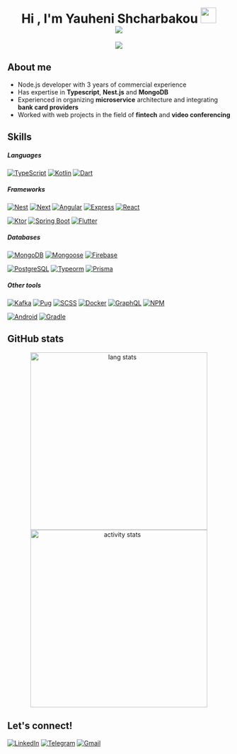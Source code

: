 <h1 align="center">
    Hi , I'm Yauheni Shcharbakou <img src="https://media.giphy.com/media/hvRJCLFzcasrR4ia7z/giphy.gif" width="35">
    <br/>
    <img src="https://user-images.githubusercontent.com/73097560/115834477-dbab4500-a447-11eb-908a-139a6edaec5c.gif">
</h1>

<p align="center">
    <a href="https://github.com/DenverCoder1/readme-typing-svg">
        <img src="https://readme-typing-svg.herokuapp.com?font=Time+New+Roman&amp;color=cyan&amp;size=25&amp;center=true&amp;vCenter=true&amp;width=600&amp;height=100&amp;lines=Yauheni+Shcharbakou...♥++;Node.js+Developer;3+years+of+commercial+experience;Active+Learner/Researcher">
    </a>
</p>

## About me

- Node.js developer with 3 years of commercial experience
- Has expertise in **Typescript**, **Nest.js** and **MongoDB**
- Experienced in organizing **microservice** architecture and integrating **bank card providers**
- Worked with web projects in the field of **fintech** and **video conferencing**

## Skills

##### Languages

[![TypeScript](https://img.shields.io/badge/TypeScript-3178c6?style=for-the-badge&logo=typescript&logoColor=white)](https://www.typescriptlang.org/)
[![Kotlin](https://img.shields.io/badge/Kotlin-A97BFF?&style=for-the-badge&logo=kotlin&logoColor=white)](https://kotlinlang.org/)
[![Dart](https://img.shields.io/badge/Dart-00B4AB?style=for-the-badge&logo=dart&logoColor=white)](https://dart.dev/)

##### Frameworks

[![Nest](https://img.shields.io/badge/nestjs-E0234E?style=for-the-badge&logo=nestjs&logoColor=white)](https://nestjs.com/)
[![Next](https://img.shields.io/badge/next%20js-000000?style=for-the-badge&logo=nextdotjs&logoColor=white)](https://nextjs.org/)
[![Angular](https://img.shields.io/badge/angular-DD0031?style=for-the-badge&logo=angular&logoColor=white)](https://angular.io/)
[![Express](https://img.shields.io/badge/Express%20js-000000?style=for-the-badge&logo=express&logoColor=white)]()
[![React](https://img.shields.io/badge/React-20232A?style=for-the-badge&logo=react&logoColor=61DAFB)]()

[![Ktor](https://img.shields.io/badge/ktor-A97BFF?style=for-the-badge&logo=ktor&logoColor=white)]()
[![Spring Boot](https://img.shields.io/badge/Spring_Boot-6DB33F?style=for-the-badge&logo=spring-boot&logoColor=white)]()
[![Flutter](https://img.shields.io/badge/flutter-02569B?style=for-the-badge&logo=flutter&logoColor=white)](https://flutter.dev/)

##### Databases

[![MongoDB](https://img.shields.io/badge/mongodb-4EA94B?style=for-the-badge&logo=mongodb&logoColor=white)]()
[![Mongoose](https://img.shields.io/badge/mongoose-3DAC84?style=for-the-badge&logo=mongoose&logoColor=white)]()
[![Firebase](https://img.shields.io/badge/firebase-ffca28?style=for-the-badge&logo=firebase&logoColor=black)]()

[![PostgreSQL](https://img.shields.io/badge/postgresql-316192?style=for-the-badge&logo=postgresql&logoColor=white)]()
[![Typeorm](https://img.shields.io/badge/typeorm-9C9C9C?style=for-the-badge&logo=typeorm&logoColor=white)]()
[![Prisma](https://img.shields.io/badge/prisma-0c344b?style=for-the-badge&logo=prisma&logoColor=white)]()

##### Other tools

[![Kafka](https://img.shields.io/badge/Apache_Kafka-231F20?style=for-the-badge&logo=apache-kafka&logoColor=white)]()
[![Pug](https://img.shields.io/badge/pug-a86454?style=for-the-badge&logo=pug&logoColor=white)]()
[![SCSS](https://img.shields.io/badge/sass-c6538c?style=for-the-badge&logo=sass&logoColor=white)]()
[![Docker](https://img.shields.io/badge/Docker-2CA5E0?style=for-the-badge&logo=docker&logoColor=white)]()
[![GraphQL](https://img.shields.io/badge/GraphQl-E10098?style=for-the-badge&logo=graphql&logoColor=white)]()
[![NPM](https://img.shields.io/badge/npm-CB3837?style=for-the-badge&logo=npm&logoColor=white)]()

[![Android](https://img.shields.io/badge/Android-3DDC84?style=for-the-badge&logo=android&logoColor=white)](https://developer.android.com/)
[![Gradle](https://img.shields.io/badge/gradle-02303A?style=for-the-badge&logo=gradle&logoColor=white)]()

## GitHub stats

<div align="center">
    <a href="https://github.com/yauheni-shcharbakou/">
        <img 
            src="https://github-readme-stats.vercel.app/api/top-langs?username=yauheni-shcharbakou&amp;show_icons=true&amp;locale=en&amp;layout=pie&langs_count=12&amp;line_height=20&amp;title_color=7A7ADB&amp;icon_color=2234AE&amp;text_color=D3D3D3&amp;bg_color=0,000000,130F40" 
            height="400"
            alt="lang stats"
        >
    </a>
    <a href="https://github.com/yauheni-shcharbakou/">
        <img 
            src="https://github-readme-stats.vercel.app/api?username=yauheni-shcharbakou&amp;include_all_commits=true&amp;count_private=true&amp;show_icons=true&show=reviews,discussions_started,discussions_answered,prs_merged,prs_merged_percentage&rank_icon=github&hide_rank=true&amp;line_height=20&amp;title_color=7A7ADB&amp;icon_color=2234AE&amp;text_color=D3D3D3&amp;bg_color=0,000000,130F40" 
            height="400"
            alt="activity stats"
        >
    </a>
</div>

## Let's connect!

[![LinkedIn](https://img.shields.io/badge/LinkedIn-0077B5?style=for-the-badge&logo=linkedin&logoColor=white)](https://www.linkedin.com/in/yauheni-shcharbakou)
[![Telegram](https://img.shields.io/badge/Telegram-2CA5E0?style=for-the-badge&logo=telegram&logoColor=white)](https://t.me/geneva_empire)
[![Gmail](https://img.shields.io/badge/Gmail-D14836?style=for-the-badge&logo=gmail&logoColor=white)](mailto:iipekolict@gmail.com)


